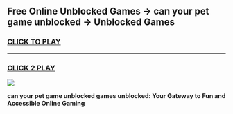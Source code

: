 
## Free Online Unblocked Games → can your pet game unblocked → Unblocked Games
<h3>
<a href="https://premium.freeplayer.one?title=can_your_pet_game_unblocked&ref=21F">CLICK TO PLAY</a></h3>
<hr>

<h3>
<a href="https://premium.freeplayer.one?title=can_your_pet_game_unblocked&ref=21F">CLICK 2 PLAY</a>
  
</h3>

<a href="https://premium.freeplayer.one?title=can_your_pet_game_unblocked&ref=21F/"><img src="https://clearcache.store/games.png"></a>


**can your pet game unblocked games unblocked: Your Gateway to Fun and Accessible Online Gaming**
